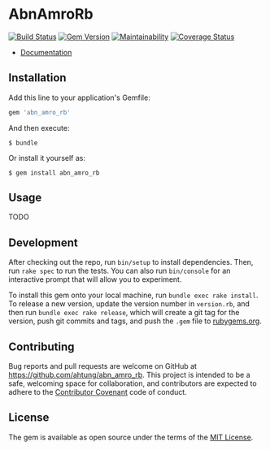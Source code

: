 # AbnAmroRb

[![Build Status](https://travis-ci.org/ahtung/abn_amro_rb.svg?branch=master)](https://travis-ci.org/ahtung/abn_amro_rb)
[![Gem Version](https://badge.fury.io/rb/abn_amro_rb.svg)](https://badge.fury.io/rb/abn_amro_rb)
[![Maintainability](https://api.codeclimate.com/v1/badges/8e9c963093297534c4bb/maintainability)](https://codeclimate.com/github/ahtung/abn_amro_rb/maintainability)
[![Coverage Status](https://coveralls.io/repos/github/ahtung/abn_amro_rb/badge.svg?branch=master)](https://coveralls.io/github/ahtung/abn_amro_rb?branch=master)

- [Documentation](https://developer.abnamro.com/)

## Installation

Add this line to your application's Gemfile:

```ruby
gem 'abn_amro_rb'
```

And then execute:

    $ bundle

Or install it yourself as:

    $ gem install abn_amro_rb

## Usage

TODO

## Development

After checking out the repo, run `bin/setup` to install dependencies. Then, run `rake spec` to run the tests. You can also run `bin/console` for an interactive prompt that will allow you to experiment.

To install this gem onto your local machine, run `bundle exec rake install`. To release a new version, update the version number in `version.rb`, and then run `bundle exec rake release`, which will create a git tag for the version, push git commits and tags, and push the `.gem` file to [rubygems.org](https://rubygems.org).

## Contributing

Bug reports and pull requests are welcome on GitHub at https://github.com/ahtung/abn_amro_rb. This project is intended to be a safe, welcoming space for collaboration, and contributors are expected to adhere to the [Contributor Covenant](http://contributor-covenant.org) code of conduct.


## License

The gem is available as open source under the terms of the [MIT License](http://opensource.org/licenses/MIT).
